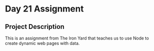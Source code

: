 # Day 21 Assignment

## Project Description

This is an assignment from The Iron Yard that teaches us to use Node to create dynamic web pages with data.
